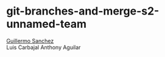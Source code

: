 # git-branches-and-merge-s2-unnamed-team
[Guillermo Sanchez](https://github.com/cs2b01-2020-1/git-branches-and-merge-s2-unnamed-team/blob/master/Guille.md)  
Luis Carbajal
Anthony Aguilar

